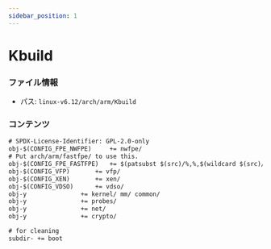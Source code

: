 ```yaml
---
sidebar_position: 1
---
```

# Kbuild

### ファイル情報

- パス: `linux-v6.12/arch/arm/Kbuild`

### コンテンツ

```txt
# SPDX-License-Identifier: GPL-2.0-only
obj-$(CONFIG_FPE_NWFPE)		+= nwfpe/
# Put arch/arm/fastfpe/ to use this.
obj-$(CONFIG_FPE_FASTFPE)	+= $(patsubst $(src)/%,%,$(wildcard $(src)/fastfpe/))
obj-$(CONFIG_VFP)		+= vfp/
obj-$(CONFIG_XEN)		+= xen/
obj-$(CONFIG_VDSO)		+= vdso/
obj-y				+= kernel/ mm/ common/
obj-y				+= probes/
obj-y				+= net/
obj-y				+= crypto/

# for cleaning
subdir- += boot

```

